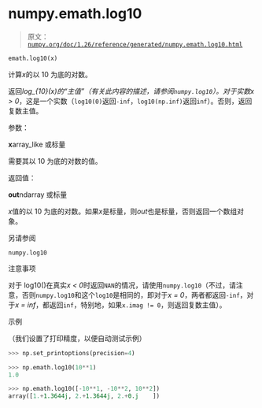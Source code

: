# numpy.emath.log10

> 原文：[`numpy.org/doc/1.26/reference/generated/numpy.emath.log10.html`](https://numpy.org/doc/1.26/reference/generated/numpy.emath.log10.html)

```py
emath.log10(x)
```

计算*x*的以 10 为底的对数。

返回*log_{10}(x)*的“主值”（有关此内容的描述，请参阅`numpy.log10`）。对于实数*x > 0*，这是一个实数（`log10(0)`返回`-inf`，`log10(np.inf)`返回`inf`）。否则，返回复数主值。

参数：

**x**array_like 或标量

需要其以 10 为底的对数的值。

返回值：

**out**ndarray 或标量

*x*值的以 10 为底的对数。如果*x*是标量，则*out*也是标量，否则返回一个数组对象。

另请参阅

`numpy.log10`

注意事项

对于 log10()在真实*x < 0*时返回`NAN`的情况，请使用`numpy.log10`（不过，请注意，否则`numpy.log10`和这个`log10`是相同的，即对于*x = 0*，两者都返回`-inf`，对于*x = inf*，都返回`inf`，特别地，如果`x.imag != 0`，则返回复数主值）。

示例

（我们设置了打印精度，以便自动测试示例）

```py
>>> np.set_printoptions(precision=4) 
```

```py
>>> np.emath.log10(10**1)
1.0 
```

```py
>>> np.emath.log10([-10**1, -10**2, 10**2])
array([1.+1.3644j, 2.+1.3644j, 2.+0.j    ]) 
```
